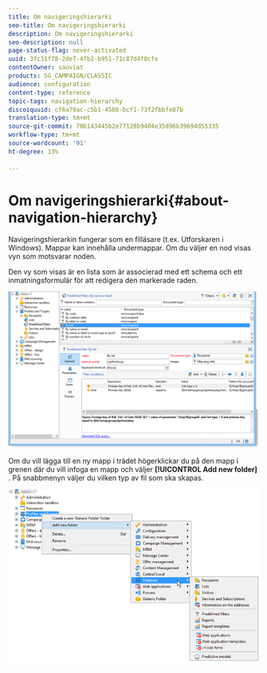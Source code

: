 ```yaml
---
title: Om navigeringshierarki
seo-title: Om navigeringshierarki
description: Om navigeringshierarki
seo-description: null
page-status-flag: never-activated
uuid: 3fc31f78-2de7-4fb2-b951-71c87d4f0cfe
contentOwner: sauviat
products: SG_CAMPAIGN/CLASSIC
audience: configuration
content-type: reference
topic-tags: navigation-hierarchy
discoiquuid: cf6a79ac-c5b1-4508-bcf1-73f2fbbfe87b
translation-type: tm+mt
source-git-commit: 70b143445b2e77128b9404e35d96b39694d55335
workflow-type: tm+mt
source-wordcount: '91'
ht-degree: 13%

---
```



# Om navigeringshierarki{#about-navigation-hierarchy}

Navigeringshierarkin fungerar som en filläsare (t.ex. Utforskaren i Windows). Mappar kan innehålla undermappar. Om du väljer en nod visas vyn som motsvarar noden.

Den vy som visas är en lista som är associerad med ett schema och ett inmatningsformulär för att redigera den markerade raden.

![](assets/d_ncs_integration_navigation.png)

Om du vill lägga till en ny mapp i trädet högerklickar du på den mapp i grenen där du vill infoga en mapp och väljer **[!UICONTROL Add new folder]** . På snabbmenyn väljer du vilken typ av fil som ska skapas.

![](assets/d_ncs_integration_navigation_create.png)

